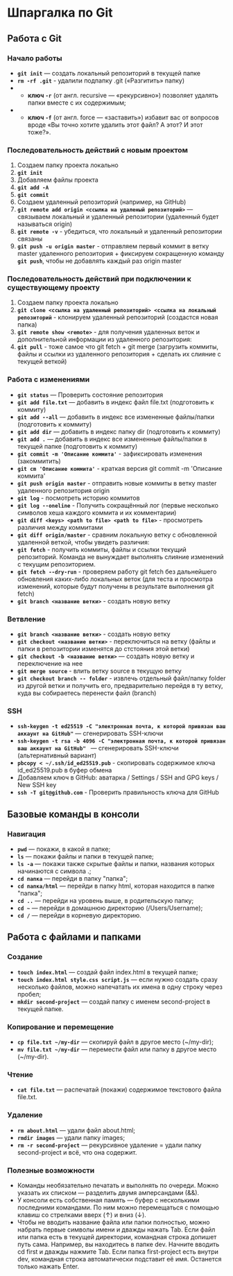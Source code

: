 # Шпаргалка по Git

## Работа с Git

### Начало работы
- **```git init```** — создать локальный репозиторий в текущей папке
- **```rm -rf .git```** - удалили подпапку .git («Разгитить» папку)
- - **ключ ```-r```** (от англ. recursive — «рекурсивно») позволяет удалять папки вместе с их содержимым;
- - **ключ ```-f```** (от англ. force — «заставить») избавит вас от вопросов вроде «Вы точно хотите удалить этот файл? А этот? И этот тоже?».

### Последовательность действий с новым проектом

1. Создаем папку проекта локально
2. **```git init```**
3. Добавляем файлы проекта
4. **```git add -A```**
5. **```git commit```**
6. Создаем удаленный репозиторий (например, на GitHub)
7. **```git remote add origin <ссылка на удаленый репозиторий>```** — связываем локальный и удаленный репозитории (удаленный будет называться origin)
8. **```git remote -v```** - убедиться, что локальный и удаленный репозитории связаны
9. **```git push -u origin master```** - отправляем первый коммит в ветку master удаленного репозитория + фиксируем сокращенную команду **```git push```**, чтобы не добавлять каждый раз origin master

### Последовательность действий при подключении к существующему проекту

1. Создаем папку проекта локально
2. **```git clone <ссылка на удаленный репозиторий> <ссылка на локальный репозиторий```** - клонируем удаленный репозиторий (создастся новая папка)
3. **```git remote show <remote>```** - для получения удаленных веток и дополнительной информации из удаленного репозитория:
4. **```git pull```** - тоже самое что git fetch + git merge (загрузить коммиты, файлы и ссылки из удаленного репозитория + сделать их слияние с текущей веткой)

### Работа с изменениями
- **```git status```** — Проверить состояние репозитория
- **```git add file.txt```** — добавить в индекс файл file.txt (подготовить к коммиту)
- **```git add --all```** — добавить в индекс все измененные файлы/папки (подготовить к коммиту)
- **```git add dir```** — добавить в индекс папку dir (подготовить к коммиту)
- **```git add .```** — добавить в индекс все измененные файлы/папки в текущей папке (подготовить к коммиту)
- **```git commit -m 'Описание коммита'```** - зафиксировать изменения (закоммитить)
- **```git cm 'Описание коммита'```** - краткая версия git commit -m 'Описание коммита'
- **```git push origin master```** - отправить новые коммиты в ветку master удаленного репозитория origin
- **```git log```** - посмотреть историю коммитов
- **```git log --oneline```** - Получить сокращённый лог (первые несколько символов хеша каждого коммита и их комментарии)
- **```git diff <keys> <path to file> <path to file>```** - просмотреть различия между коммитами
- **```git diff origin/master```** - сравним локальную ветку с обновленной удаленной веткой, чтобы увидеть различия:
- **```git fetch```** - получить коммиты, файлы и ссылки текущий репозиторий. Команда не вынуждает выполнять слияние изменений с текущим репозиторием.
- **```git fetch --dry-run```** - проверяем работу git fetch без дальнейшего обновления каких-либо локальных веток (для теста и просмотра изменений, которые будут получены в результате выполнения git fetch)
- **```git branch <название ветки>```** - создать новую ветку

### Ветвление

- **```git branch <название ветки>```** - создать новую ветку
- **```git checkout <название ветки>```** - переключиться на ветку (файлы и папки в репозитории изменятся до стстояния этой ветки)
- **```git checkout -b <название ветки>```** — создать новую ветку и переключение на нее
- **```git merge source```** - влить ветку source в текущую ветку
- **```git checkout branch -- folder```** - извлечь отдельный файл/папку folder из другой ветки и получить его, предварительно перейдя в ту ветку, куда вы собираетесь перенести файл (branch)

### SSH

- **```ssh-keygen -t ed25519 -C "электронная почта, к которой привязан ваш аккаунт на GitHub"```** — cгенерировать SSH-ключи
- **```ssh-keygen -t rsa -b 4096 -C "электронная почта, к которой привязан ваш аккаунт на GitHub" ```** — cгенерировать SSH-ключи (альтернативный вариант)
- **```pbcopy < ~/.ssh/id_ed25519.pub```** - скопировать содержимое ключа id_ed25519.pub в буфер обмена
- Добавляем ключ в GitHub: аватарка / Settings / SSH and GPG keys / New SSH key
 - **```ssh -T git@github.com```** - Проверить правильность ключа для GitHub

## Базовые команды в консоли

### Навигация

- **```pwd```** — покажи, в какой я папке;
- **```ls```** — покажи файлы и папки в текущей папке;
- **```ls -a```** — покажи также скрытые файлы и папки, названия которых начинаются с символа .;
- **```cd папка```** — перейди в папку "папка";
- **```cd папка/html```** — перейди в папку html, которая находится в папке "папка";
- **```cd ..```** — перейди на уровень выше, в родительскую папку;
- **```cd ~```** — перейди в домашнюю директорию (/Users/Username);
- **```cd /```** — перейди в корневую директорию.

## Работа с файлами и папками

### Создание

- **```touch index.html```** — создай файл index.html в текущей папке;
- **```touch index.html style.css script.js```** — если нужно создать сразу несколько файлов, можно напечатать их имена в одну строку через пробел;
- **```mkdir second-project```** — создай папку с именем second-project в текущей папке.

### Копирование и перемещение

- **```cp file.txt ~/my-dir```** — скопируй файл в другое место (~/my-dir);
- **```mv file.txt ~/my-dir```** — перемести файл или папку в другое место (~/my-dir).

### Чтение

- **```cat file.txt```** — распечатай (покажи) содержимое текстового файла file.txt.

### Удаление

- **```rm about.html```** — удали файл about.html;
- **```rmdir images```** — удали папку images;
- **```rm -r second-project```** — рекурсивное удаление = удали папку second-project и всё, что она содержит.

### Полезные возможности

 - Команды необязательно печатать и выполнять по очереди. Можно указать их списком — разделить двумя амперсандами (&&).
 - У консоли есть собственная память — буфер с несколькими последними командами. По ним можно перемещаться с помощью клавиш со стрелками вверх (↑) и вниз (↓).
 - Чтобы не вводить название файла или папки полностью, можно набрать первые символы имени и дважды нажать Tab. Если файл или папка есть в текущей директории, командная строка допишет путь сама.
Например, вы находитесь в папке dev. Начните вводить cd first и дважды нажмите Tab. Если папка first-project есть внутри dev, командная строка автоматически подставит её имя. Останется только нажать Enter.